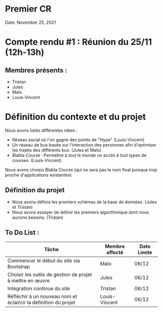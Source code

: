 # Premier CR

Date: November 25, 2021

# Compte rendu #1 : Réunion du 25/11 (12h-13h)

## Membres présents :

- Tristan
- Jules
- Malo
- Louis-Vincent

# Définition du contexte et du projet

Nous avons listés différentes idées :

- Réseau social où l'on gagne des points de "Hype" (Louis-Vincent)
- Un réseau de bus basée sur l’interaction des personnes afin d'optimiser les trajets des différents bus. (Jules et Malo)
- Blabla Course : Permettre à tout le monde un accès à tout types de courses. (Louis-Vincent)

Nous avons choisis Blabla Course (qui ne sera pas le nom final puisque trop proche d'applications existantes).

## Définition du projet

- Nous avons définis les premiers schémas de la base de données. (Jules et Tristan)
- Nous avons essayer de définir les premiers algorithmique dont nous aurions besoins. (Tristan)

## To Do List :

| Tâche | Membre affecté | Date Limite |
| --- | --- | --- |
| Commencer le début du site via Bootstrap | Malo | 06/12 |
| Choisir les outils de gestion de projet à mettre en œuvre | Jules | 06/12 |
| Intégration continue du site | Tristan | 06/12 |
| Réfléchir à un nouveau nom et éclaircir la définition du projet | Louis-Vincent | 06/12 |